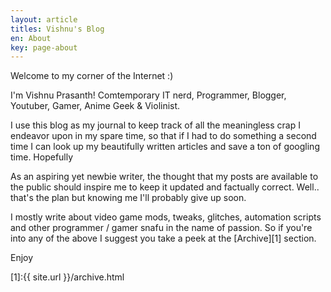```yaml
---
layout: article
titles: Vishnu's Blog
en: About
key: page-about
---
```


Welcome to my corner of the Internet :)

I'm Vishnu Prasanth! Comtemporary IT nerd, Programmer, Blogger, Youtuber, Gamer, Anime Geek & Violinist. 

I use this blog as my journal to keep track of all the meaningless crap I endeavor upon in my spare time, so that if I had to do something a second time I can look up my beautifully written articles and save a ton of googling time. Hopefully

As an aspiring yet newbie writer, the thought that my posts are available to the public should inspire me to keep it updated and factually correct. Well.. that's the plan but knowing me I'll probably give up soon.

I mostly write about video game mods, tweaks, glitches, automation scripts and other programmer / gamer snafu in the name of passion. So if you're into any of the above I suggest you take a peek at the [Archive][1] section.

Enjoy

[1]:{{ site.url }}/archive.html